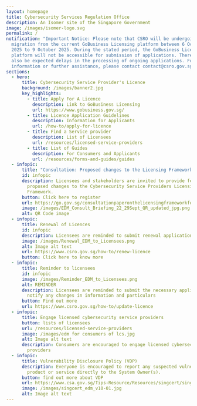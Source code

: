 ```yaml
---
layout: homepage
title: Cybersecurity Services Regulation Office
description: An Isomer site of the Singapore Government
image: /images/isomer-logo.svg
permalink: /
notification: "Important Notice: Please note that CSRO will be undergoing a
  migration from the current GoBusiness Licensing platform between 6 October
  2025 to 9 October 2025. During the stated period, the GoBusiness Licensing
  platform will not be accessible for submission of applications. There will
  also be expected delays in the processing of ongoing applications. For more
  information or further assistance, please contact contact@csro.gov.sg."
sections:
  - hero:
      title: Cybersecurity Service Provider's Licence
      background: /images/banner2.jpg
      key_highlights:
        - title: Apply For A Licence
          description: Link to GoBusiness Licensing
          url: https://www.gobusiness.gov.sg/
        - title: Licence Application Guidelines
          description: Information for Applicants
          url: /how-to/apply-for-licence
        - title: Find a Service provider
          description: List of Licensees
          url: /resources/licensed-service-providers
        - title: List of Guides
          description: For Consumers and Applicants
          url: /resources/forms-and-guides/guides
  - infopic:
      title: "Consultation: Proposed changes to the Licensing Framework"
      id: infopic
      description: Licensees and stakeholders are invited to provide feedback on the
        proposed changes to the Cybersecurity Service Providers Licensing
        Framework.
      button: Click here to register
      url: https://go.gov.sg/consultationpaperonthelicensingframeworkforcybersecurityserviceproviders
      image: /images/EDM_Consult_Briefing_22_29Sept_QR_updated_jpg.png
      alt: QR Code image
  - infopic:
      title: Renewal of Licences
      id: infopic
      description: Licensees are reminded to submit renewal applications
      image: /images/Renewal_EDM_to_Licensees.png
      alt: Image alt text
      url: https://www.csro.gov.sg/how-to/renew-licence
      button: Click here to know more
  - infopic:
      title: Reminder to licensees
      id: infopic
      image: /images/Reminder_EDM_to_Licensees.png
      alt: REMINDER
      description: Licensees are reminded to submit the necessary applications to
        notify any changes in information and particulars
      button: Find out more
      url: https://www.csro.gov.sg/how-to/update-licence
  - infopic:
      title: Engage licensed cybersecurity service providers
      button: lists of licensees
      url: /resources/licensed-service-providers
      image: /images/edm for consumers of lcs.jpg
      alt: Image alt text
      description: Consumers are encouraged to engage licensed cybersecurity service
        providers
  - infopic:
      title: Vulnerability Disclosure Policy (VDP)
      description: Everyone is encouraged to report any suspected vulnerability in a
        product or service directly to the System Owner(s).
      button: find out more about VDP
      url: https://www.csa.gov.sg/Tips-Resource/Resources/singcert/singcert-vulnerability-disclosure-policy
      image: /images/singcert_edm_v10-01.jpg
      alt: Image alt text
---
```

